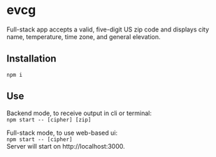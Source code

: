 # evcg
Full-stack app accepts a valid, five-digit US zip code and displays city name, temperature, time zone, and general elevation.

## Installation
```npm i```

## Use
Backend mode, to receive output in cli or terminal:  
```npm start -- [cipher] [zip]```

Full-stack mode, to use web-based ui:  
```npm start -- [cipher]```  
Server will start on http://localhost:3000.

